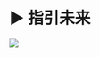 # ▶️ 指引未来



![](https://visitor-badge.laobi.icu/badge?page_id=sjhfx.linji&left_text=PageViews&right_color=%2300589F)
